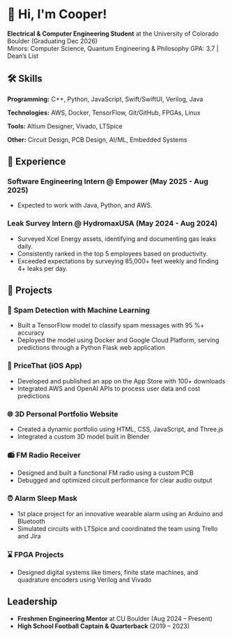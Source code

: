 # 👋 Hi, I'm Cooper!  

**Electrical & Computer Engineering Student** at the University of Colorado Boulder (Graduating Dec 2026)  
Minors: Computer Science, Quantum Engineering & Philosophy 
GPA: 3.7 | Dean’s List  
 
## 🛠 Skills  
**Programming:** C++, Python, JavaScript, Swift/SwiftUI, Verilog, Java

**Technologies:** AWS, Docker, TensorFlow, Git/GitHub, FPGAs, Linux  

**Tools:** Altium Designer, Vivado, LTSpice  

**Other:** Circuit Design, PCB Design, AI/ML, Embedded Systems  

## 💼 Experience  
### **Software Engineering Intern** @ Empower (May 2025 - Aug 2025)  
- Expected to work with Java, Python, and AWS.  

### **Leak Survey Intern** @ HydromaxUSA (May 2024 - Aug 2024)  
- Surveyed Xcel Energy assets, identifying and documenting gas leaks daily.  
- Consistently ranked in the top 5 employees based on productivity.  
- Exceeded expectations by surveying 85,000+ feet weekly and finding 4+ leaks per day.  

## 🧠 Projects  
### 📨 **Spam Detection with Machine Learning**  
- Built a TensorFlow model to classify spam messages with 95 %+ accuracy
- Deployed the model using Docker and Google Cloud Platform, serving predictions through a Python Flask web application

### 📱 **PriceThat (iOS App)**  
- Developed and published an app on the App Store with 100+ downloads
- Integrated AWS and OpenAI APIs to process user data and cost predictions

### 🌐 **3D Personal Portfolio Website**  
- Created a dynamic portfolio using HTML, CSS, JavaScript, and Three.js 
- Integrated a custom 3D model built in Blender

### 📻 **FM Radio Receiver**  
- Designed and built a functional FM radio using a custom PCB 
- Debugged and optimized circuit performance for clear audio output 

### ⏰ **Alarm Sleep Mask**  
- 1st place project for an innovative wearable alarm using an Arduino and Bluetooth
- Simulated circuits with LTSpice and coordinated the team using Trello and Jira 

### ⌛ **FPGA Projects**  
- Designed digital systems like timers, finite state machines, and quadrature encoders using Verilog and Vivado

## Leadership  
- **Freshmen Engineering Mentor** at CU Boulder (Aug 2024 – Present)  
- **High School Football Captain & Quarterback** (2019 – 2023) 
